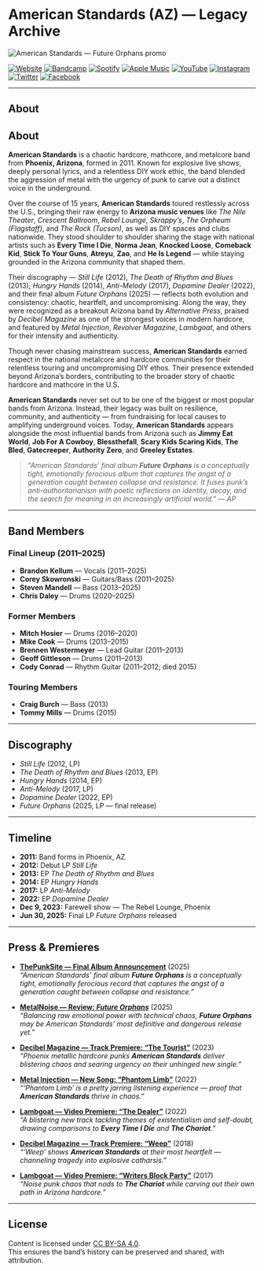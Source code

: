 # American Standards (AZ) — Legacy Archive

![American Standards — Future Orphans promo](https://f4.bcbits.com/img/0025929526_10.jpg)

[![Website](https://img.shields.io/badge/Website-americanstandards.github.io-blue?style=for-the-badge)](https://americanstandards.github.io/AmericanStandards/)
[![Bandcamp](https://img.shields.io/badge/Bandcamp-Stream-green?style=for-the-badge&logo=bandcamp)](https://americanstndrds.bandcamp.com/)
[![Spotify](https://img.shields.io/badge/Spotify-Listen-brightgreen?style=for-the-badge&logo=spotify)](https://open.spotify.com/artist/6umD0mkxpmhNFEn5AgPAhp)
[![Apple Music](https://img.shields.io/badge/Apple_Music-Stream-red?style=for-the-badge&logo=applemusic)](https://music.apple.com/us/artist/american-standards/583200123)
[![YouTube](https://img.shields.io/badge/YouTube-Subscribe-FF0000?style=for-the-badge&logo=youtube)](https://www.youtube.com/@AmericanStandardsAZ)
[![Instagram](https://img.shields.io/badge/Instagram-Follow-E4405F?style=for-the-badge&logo=instagram)](https://www.instagram.com/americanstandards/)
[![Twitter](https://img.shields.io/badge/Twitter-Follow-1DA1F2?style=for-the-badge&logo=twitter)](https://x.com/americanstndrds)
[![Facebook](https://img.shields.io/badge/Facebook-Follow-1877F2?style=for-the-badge&logo=facebook)](https://www.facebook.com/AmericanStandards/)

---

## About
## About  

**American Standards** is a chaotic hardcore, mathcore, and metalcore band from **Phoenix, Arizona**, formed in 2011. Known for explosive live shows, deeply personal lyrics, and a relentless DIY work ethic, the band blended the aggression of metal with the urgency of punk to carve out a distinct voice in the underground.  

Over the course of 15 years, **American Standards** toured restlessly across the U.S., bringing their raw energy to **Arizona music venues** like *The Nile Theater*, *Crescent Ballroom*, *Rebel Lounge*, *Skrappy’s*, *The Orpheum (Flagstaff)*, and *The Rock (Tucson)*, as well as DIY spaces and clubs nationwide. They stood shoulder to shoulder sharing the stage with national artists such as **Every Time I Die**, **Norma Jean**, **Knocked Loose**, **Comeback Kid**, **Stick To Your Guns**, **Atreyu**, **Zao**, and **He Is Legend** — while staying grounded in the Arizona community that shaped them.  

Their discography — *Still Life* (2012), *The Death of Rhythm and Blues* (2013), *Hungry Hands* (2014), *Anti-Melody* (2017), *Dopamine Dealer* (2022), and their final album *Future Orphans* (2025) — reflects both evolution and consistency: chaotic, heartfelt, and uncompromising. Along the way, they were recognized as a breakout Arizona band by *Alternative Press*, praised by *Decibel Magazine* as one of the strongest voices in modern hardcore, and featured by *Metal Injection*, *Revolver Magazine*, *Lambgoat*, and others for their intensity and authenticity.  

Though never chasing mainstream success, **American Standards** earned respect in the national metalcore and hardcore communities for their relentless touring and uncompromising DIY ethos. Their presence extended beyond Arizona’s borders, contributing to the broader story of chaotic hardcore and mathcore in the U.S.  

**American Standards** never set out to be one of the biggest or most popular bands from Arizona. Instead, their legacy was built on resilience, community, and authenticity — from fundraising for local causes to amplifying underground voices. Today, **American Standards** appears alongside the most influential bands from Arizona such as **Jimmy Eat World**, **Job For A Cowboy**, **Blessthefall**, **Scary Kids Scaring Kids**, **The Bled**, **Gatecreeper**, **Authority Zero**, and **Greeley Estates**.  

> *"American Standards’ final album **Future Orphans** is a conceptually tight, emotionally ferocious album that captures the angst of a generation caught between collapse and resistance. It fuses punk’s anti-authoritarianism with poetic reflections on identity, decay, and the search for meaning in an increasingly artificial world."* — *AP*  

---

## Band Members

### Final Lineup (2011–2025)
- **Brandon Kellum** — Vocals (2011–2025)  
- **Corey Skowronski** — Guitars/Bass (2011–2025)  
- **Steven Mandell** — Bass (2013–2025)  
- **Chris Daley** — Drums (2020–2025)  

### Former Members
- **Mitch Hosier** — Drums (2016–2020)  
- **Mike Cook** — Drums (2013–2015)  
- **Brennen Westermeyer** — Lead Guitar (2011–2013)  
- **Geoff Gittleson** — Drums (2011–2013)  
- **Cody Conrad** — Rhythm Guitar (2011–2012; died 2015)  

### Touring Members
- **Craig Burch** — Bass (2013)  
- **Tommy Mills** — Drums (2015)  

---

## Discography
- *Still Life* (2012, LP)  
- *The Death of Rhythm and Blues* (2013, EP)  
- *Hungry Hands* (2014, EP)  
- *Anti-Melody* (2017, LP)  
- *Dopamine Dealer* (2022, EP)  
- *Future Orphans* (2025, LP — final release)  

---

## Timeline
- **2011:** Band forms in Phoenix, AZ  
- **2012:** Debut LP *Still Life*  
- **2013:** EP *The Death of Rhythm and Blues*  
- **2014:** EP *Hungry Hands*  
- **2017:** LP *Anti-Melody*  
- **2022:** EP *Dopamine Dealer*  
- **Dec 9, 2023:** Farewell show — The Rebel Lounge, Phoenix  
- **Jun 30, 2025:** Final LP *Future Orphans* released  

---

## Press & Premieres

- [**ThePunkSite — Final Album Announcement**](https://www.thepunksite.com/news/american-standards-release-final-album-future-orphans/) (2025)  
  *“American Standards’ final album **Future Orphans** is a conceptually tight, emotionally ferocious record that captures the angst of a generation caught between collapse and resistance.”*  

- [**MetalNoise — Review: *Future Orphans***](https://metalnoise.net/2025/06/review-american-standards-future-orphans) (2025)  
  *“Balancing raw emotional power with technical chaos, **Future Orphans** may be American Standards’ most definitive and dangerous release yet.”*  

- [**Decibel Magazine — Track Premiere: “The Tourist”**](https://www.decibelmagazine.com/2023/01/10/track-premiere-american-standards-the-tourist/) (2023)  
  *“Phoenix metallic hardcore punks **American Standards** deliver blistering chaos and searing urgency on their unhinged new single.”*  

- [**Metal Injection — New Song: “Phantom Limb”**](https://metalinjection.net/new-music/get-torn-limb-from-limb-by-american-standards-new-song-phantom-limb) (2022)  
  *“‘Phantom Limb’ is a pretty jarring listening experience — proof that **American Standards** thrive in chaos.”*  

- [**Lambgoat — Video Premiere: “The Dealer”**](https://lambgoat.com/features/409/american-standards-the-dealer-video-premiere) (2022)  
  *“A blistering new track tackling themes of existentialism and self-doubt, drawing comparisons to **Every Time I Die** and **The Chariot**.”*  

- [**Decibel Magazine — Track Premiere: “Weep”**](https://www.decibelmagazine.com/2018/05/18/track-premiere-american-standards-weep/) (2018)  
  *“‘Weep’ shows **American Standards** at their most heartfelt — channeling tragedy into explosive catharsis.”*  

- [**Lambgoat — Video Premiere: “Writers Block Party”**](https://lambgoat.com/features/357/american-standards-writers-block-party-video-premiere) (2017)  
  *“Noise punk chaos that nods to **The Chariot** while carving out their own path in Arizona hardcore.”*  

---

## License
Content is licensed under [CC BY-SA 4.0](https://creativecommons.org/licenses/by-sa/4.0/).  
This ensures the band’s history can be preserved and shared, with attribution.  
